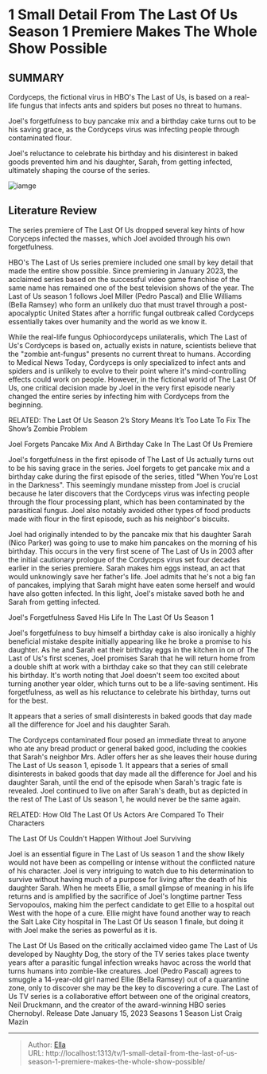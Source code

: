 # 1 Small Detail From The Last Of Us Season 1 Premiere Makes The Whole Show Possible


## SUMMARY 



Cordyceps, the fictional virus in HBO&#39;s The Last of Us, is based on a real-life fungus that infects ants and spiders but poses no threat to humans.   

Joel&#39;s forgetfulness to buy pancake mix and a birthday cake turns out to be his saving grace, as the Cordyceps virus was infecting people through contaminated flour.   

Joel&#39;s reluctance to celebrate his birthday and his disinterest in baked goods prevented him and his daughter, Sarah, from getting infected, ultimately shaping the course of the series.  

![iamge](https://static1.srcdn.com/wordpress/wp-content/uploads/2023/09/last-of-us-replacement-2.jpg)

## Literature Review
The series premiere of The Last Of Us dropped several key hints of how Coryceps infected the masses, which Joel avoided through his own forgetfulness.




HBO&#39;s The Last of Us series premiere included one small by key detail that made the entire show possible. Since premiering in January 2023, the acclaimed series based on the successful video game franchise of the same name has remained one of the best television shows of the year. The Last of Us season 1 follows Joel Miller (Pedro Pascal) and Ellie Williams (Bella Ramsey) who form an unlikely duo that must travel through a post-apocalyptic United States after a horrific fungal outbreak called Cordyceps essentially takes over humanity and the world as we know it.

While the real-life fungus Ophiocordyceps unilateralis, which The Last of Us&#39;s Cordyceps is based on, actually exists in nature, scientists believe that the &#34;zombie ant-fungus&#34; presents no current threat to humans. According to Medical News Today, Cordyceps is only specialized to infect ants and spiders and is unlikely to evolve to their point where it&#39;s mind-controlling effects could work on people. However, in the fictional world of The Last Of Us, one critical decision made by Joel in the very first episode nearly changed the entire series by infecting him with Cordyceps from the beginning.




RELATED: The Last Of Us Season 2’s Story Means It’s Too Late To Fix The Show’s Zombie Problem


 Joel Forgets Pancake Mix And A Birthday Cake In The Last Of Us Premiere 
    

Joel&#39;s forgetfulness in the first episode of The Last of Us actually turns out to be his saving grace in the series. Joel forgets to get pancake mix and a birthday cake during the first episode of the series, titled &#34;When You&#39;re Lost in the Darkness&#34;. This seemingly mundane misstep from Joel is crucial because he later discovers that the Cordyceps virus was infecting people through the flour processing plant, which has been contaminated by the parasitical fungus. Joel also notably avoided other types of food products made with flour in the first episode, such as his neighbor&#39;s biscuits.

Joel had originally intended to by the pancake mix that his daughter Sarah (Nico Parker) was going to use to make him pancakes on the morning of his birthday. This occurs in the very first scene of The Last of Us in 2003 after the initial cautionary prologue of the Cordyceps virus set four decades earlier in the series premiere. Sarah makes him eggs instead, an act that would unknowingly save her father&#39;s life. Joel admits that he&#39;s not a big fan of pancakes, implying that Sarah might have eaten some herself and would have also gotten infected. In this light, Joel&#39;s mistake saved both he and Sarah from getting infected.



 Joel&#39;s Forgetfulness Saved His Life In The Last Of Us Season 1 
          

Joel&#39;s forgetfulness to buy himself a birthday cake is also ironically a highly beneficial mistake despite initially appearing like he broke a promise to his daughter. As he and Sarah eat their birthday eggs in the kitchen in on of The Last of Us&#39;s first scenes, Joel promises Sarah that he will return home from a double shift at work with a birthday cake so that they can still celebrate his birthday. It&#39;s worth noting that Joel doesn&#39;t seem too excited about turning another year older, which turns out to be a life-saving sentiment. His forgetfulness, as well as his reluctance to celebrate his birthday, turns out for the best.



It appears that a series of small disinterests in baked goods that day made all the difference for Joel and his daughter Sarah.




The Cordyceps contaminated flour posed an immediate threat to anyone who ate any bread product or general baked good, including the cookies that Sarah&#39;s neighbor Mrs. Adler offers her as she leaves their house during The Last of Us season 1, episode 1. It appears that a series of small disinterests in baked goods that day made all the difference for Joel and his daughter Sarah, until the end of the episode when Sarah&#39;s tragic fate is revealed. Joel continued to live on after Sarah&#39;s death, but as depicted in the rest of The Last of Us season 1, he would never be the same again.

RELATED: How Old The Last Of Us Actors Are Compared To Their Characters



 The Last Of Us Couldn&#39;t Happen Without Joel Surviving 
          

Joel is an essential figure in The Last of Us season 1 and the show likely would not have been as compelling or intense without the conflicted nature of his character. Joel is very intriguing to watch due to his determination to survive without having much of a purpose for living after the death of his daughter Sarah. When he meets Ellie, a small glimpse of meaning in his life returns and is amplified by the sacrifice of Joel&#39;s longtime partner Tess Servopoulos, making him the perfect candidate to get Ellie to a hospital out West with the hope of a cure. Ellie might have found another way to reach the Salt Lake City hospital in The Last Of Us season 1 finale, but doing it with Joel make the series as powerful as it is.




The Last Of Us Based on the critically acclaimed video game The Last of Us developed by Naughty Dog, the story of the TV series takes place twenty years after a parasitic fungal infection wreaks havoc across the world that turns humans into zombie-like creatures. Joel (Pedro Pascal) agrees to smuggle a 14-year-old girl named Ellie (Bella Ramsey) out of a quarantine zone, only to discover she may be the key to discovering a cure. The Last of Us TV series is a collaborative effort between one of the original creators, Neil Druckmann, and the creator of the award-winning HBO series Chernobyl.  Release Date   January 15, 2023    Seasons   1    Season List   Craig Mazin       


---

> Author: [Ella](https://instagram.hk.cn/)  
> URL: http://localhost:1313/tv/1-small-detail-from-the-last-of-us-season-1-premiere-makes-the-whole-show-possible/  

